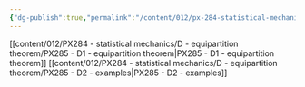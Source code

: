 ```yaml
---
{"dg-publish":true,"permalink":"/content/012/px-284-statistical-mechanics/d-equipartition-theorem/d-equipartition-theorem/","created":"2024-11-25T10:50:32.000+00:00","updated":"2024-11-26T13:01:58.966+00:00"}
---
```


[[content/012/PX284 - statistical mechanics/D - equipartition theorem/PX285 - D1 - equipartition theorem\|PX285 - D1 - equipartition theorem]]
[[content/012/PX284 - statistical mechanics/D - equipartition theorem/PX285 - D2 - examples\|PX285 - D2 - examples]]
